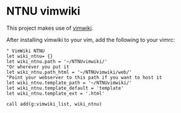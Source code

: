 # NTNU vimwiki

This project makes use of [vimwiki](https://github.com/vimwiki/vimwiki).

After installing vimwiki to your vim, add the following to your vimrc:

~~~vim
" VimWiki NTNU
let wiki_ntnu= {}
let wiki_ntnu.path = '~/NTNUvimwiki/'
"Or wherever you put it
let wiki_ntnu.path_html = '~/NTNUvimwiki/web/'
"Point your webserver to this path if you want to host it
let wiki_ntnu.template_path = '~/NTNUvimwiki/'
let wiki_ntnu.template_default = 'template'
let wiki_ntnu.template_ext = '.html'

call add(g:vimwiki_list, wiki_ntnu)
~~~
